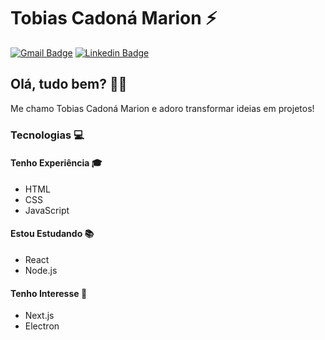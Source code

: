 # Tobias Cadoná Marion ⚡
[![Gmail Badge](https://img.shields.io/badge/-tobiascm87@gmail.com-0e4ead?style=flat-square&logo=Gmail&logoColor=white&link=mailto:tobiascm87@gmail.com)](mailto:tobiascm87@gmail.com)
[![Linkedin Badge](https://img.shields.io/badge/-Tobias%20Marion-0e4ead?style=flat-square&logo=Linkedin&logoColor=white&link=https://www.linkedin.com/in/tobiasmarion/)](https://www.linkedin.com/in/tobiasmarion/) 

## Olá, tudo bem? 👋🏻
Me chamo Tobias Cadoná Marion e adoro transformar ideias em projetos!


### Tecnologias 💻

#### Tenho Experiência 🎓
* HTML
* CSS
* JavaScript

#### Estou Estudando 📚
* React
* Node.js

#### Tenho Interesse 🚀
* Next.js
* Electron
